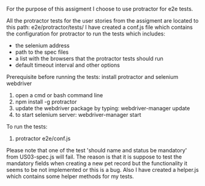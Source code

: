 For the purpose of this assigment I choose to use protractor for e2e tests.

All the protractor tests for the user stories from the assigment are located to this path: e2e/protractor/tests/
I have created a conf.js file which contains the configuration for protractor to run the tests which includes:
- the selenium address
- path to the spec files
- a list with the browsers that the protractor tests should run
- default timeout interval and other options

Prerequisite before running the tests: install protractor and selenium webdriver
1. open a cmd or bash command line
1. npm install -g protractor
2. update the webdriver package by typing: webdriver-manager update
3. to start selenium server: webdriver-manager start

To run the tests:
1. protractor e2e/conf.js

Please note that one of the test 'should name and status be mandatory' from US03-spec.js will fail. 
The reason is that it is suppose to test the mandatory fields when creating a new pet record but the functionality it seems to be not implemented or this is a bug.
Also I have created a helper.js which contains some helper methods for my tests. 
